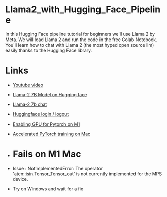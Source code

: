 # Llama2_with_Hugging_Face_Pipeline
In this Hugging Face pipeline tutorial for beginners we'll use Llama 2 by Meta. We will load Llama 2 and run the code in the free Colab Notebook. You'll learn how to chat with Llama 2 (the most hyped open source llm) easily thanks to the Hugging Face library. 

# Links
- [Youtube video](https://youtu.be/Z6sCl6abJj4?si=vpzAZ9_6RAep25GY)
- [Llama-2 7B Model on Hugging face](https://huggingface.co/meta-llama/Llama-2-7b)
- [Llama-2 7b chat](https://huggingface.co/spaces/huggingface-projects/llama-2-7b-chat)
- [Huggingface login / logout](https://huggingface.co/docs/huggingface_hub/en/package_reference/login)
- [Enabling GPU for Pytorch on M1](https://stackoverflow.com/questions/68820453/how-to-run-pytorch-on-macbook-pro-m1-gpu)
- [Accelerated PyTorch training on Mac](https://developer.apple.com/metal/pytorch/)

- # Fails on M1 Mac
- Issue : NotImplementedError: The operator 'aten::isin.Tensor_Tensor_out' is not currently implemented for the MPS device. 
- Try on Windows and wait for a fix